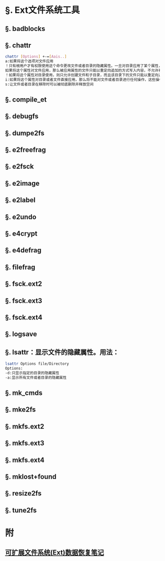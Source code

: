 # §. Ext文件系统工具
## §. badblocks
## §. chattr

```Bash
chattr [Options] +-=[Aais..]
a:如果将这个选项对文件应用
！只有根用户才有权限使用这个命令更改文件或者目录的隐藏属性。一旦对目录应用了某个属性，将对所有用户生效(包括根用户)。
如果将这个属性对文件应用，那么被应用属性的文件只能以重定向追加的方式写入内容，不允许被删除，更新，移动。
！如果将这个属性对目录使用，则只允许创建文件和子目录，而且该目录下的文件只能以重定向追加的方式写入内容。但不允许对目录和文件有删除,移动，和更新的行为。
i:如果将这个属性对目录或者文件直接应用，那么将不能对文件或者目录进行任何操作，这些操作包括移动(包括重命名)，删除，更新(创建子目录，文件)
s:让文件或者目录在移除时可以被彻底删除并释放空间
```

## §. compile_et
## §. debugfs
## §. dumpe2fs
## §. e2freefrag
## §. e2fsck
## §. e2image
## §. e2label
## §. e2undo
## §. e4crypt
## §. e4defrag
## §. filefrag
## §. fsck.ext2
## §. fsck.ext3
## §. fsck.ext4
## §. logsave
## §. lsattr：显示文件的隐藏属性。用法：

```Bash
lsattr Options file/Directory
Options:
-d:只显示指定的目录的隐藏属性
-a:显示所有文件或者目录的隐藏属性
```

## §. mk_cmds
## §. mke2fs
## §. mkfs.ext2
## §. mkfs.ext3
## §. mkfs.ext4
## §. mklost+found
## §. resize2fs
## §. tune2fs

# 附
## [可扩展文件系统(Ext)数据恢复笔记](recovery_data.md)